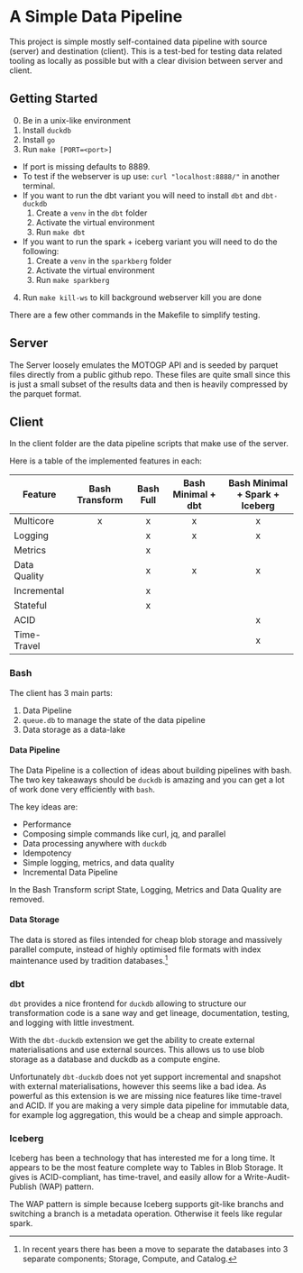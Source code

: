 # A Simple Data Pipeline

This project is simple mostly self-contained data pipeline with source (server)
and destination (client). This is a test-bed for testing data related tooling
as locally as possible but with a clear division between server and client.

## Getting Started

0. Be in a unix-like environment
1. Install `duckdb`
2. Install `go`
3. Run `make [PORT=<port>]`
  - If port is missing defaults to 8889.
  - To test if the webserver is up use: `curl "localhost:8888/"` in another terminal.
  - If you want to run the dbt variant you will need to install `dbt` and `dbt-duckdb`
    1. Create a `venv` in the `dbt` folder
    2. Activate the virtual environment
    3. Run `make dbt`
  - If you want to run the spark + iceberg variant you will need to do the following:
    1. Create a `venv` in the `sparkberg` folder
    2. Activate the virtual environment
    3. Run `make sparkberg`
4. Run `make kill-ws` to kill background webserver kill you are done

There are a few other commands in the Makefile to simplify testing.

## Server

The Server loosely emulates the MOTOGP API and is seeded by parquet files
directly from a public github repo. These files are quite small since this is
just a small subset of the results data and then is heavily compressed by the
parquet format.

## Client

In the client folder are the data pipeline scripts that make use of the server.

Here is a table of the implemented features in each:

| Feature | Bash Transform | Bash Full | Bash Minimal + dbt | Bash Minimal + Spark + Iceberg |
|---------|:------------:|:----:|:---:|:--:|
| Multicore | x | x | x | x |
| Logging | | x | x | x |
| Metrics | | x | | |
| Data Quality | | x | x | x |
| Incremental | | x | | |
| Stateful | | x | | |
| ACID | | | | x |
| Time-Travel | | | | x |

### Bash

The client has 3 main parts:

1. Data Pipeline
2. `queue.db` to manage the state of the data pipeline
3. Data storage as a data-lake

#### Data Pipeline

The Data Pipeline is a collection of ideas about building pipelines with bash.
The two key takeaways should be `duckdb` is amazing and you can get a lot of
work done very efficiently with `bash`.

The key ideas are:

- Performance
- Composing simple commands like curl, jq, and parallel
- Data processing anywhere with `duckdb`
- Idempotency
- Simple logging, metrics, and data quality
- Incremental Data Pipeline

In the Bash Transform script State, Logging, Metrics and Data Quality are removed.

#### Data Storage

The data is stored as files intended for cheap blob storage and massively
parallel compute, instead of highly optimised file formats with index
maintenance used by tradition databases.[^1]

### dbt

`dbt` provides a nice frontend for `duckdb` allowing to structure our
transformation code is a sane way and get lineage, documentation, testing, and
logging with little investment.

With the `dbt-duckdb` extension we get the ability to create external
materialisations and use external sources. This allows us to use blob storage
as a database and duckdb as a compute engine.

Unfortunately `dbt-duckdb` does not yet support incremental and snapshot with
external materialisations, however this seems like a bad idea. As powerful as
this extension is we are missing nice features like time-travel and ACID. If
you are making a very simple data pipeline for immutable data, for example log
aggregation, this would be a cheap and simple approach.

### Iceberg

Iceberg has been a technology that has interested me for a long time. It
appears to be the most feature complete way to Tables in Blob Storage. It gives
is ACID-compliant, has time-travel, and easily allow for a Write-Audit-Publish
(WAP) pattern.

The WAP pattern is simple because Iceberg supports git-like branchs and
switching a branch is a metadata operation. Otherwise it feels like regular
spark.


[^1]: In recent years there has been a move to separate the databases into 3
separate components; Storage, Compute, and Catalog.
